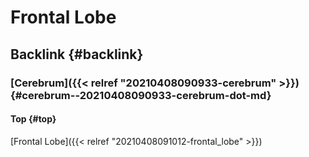 # Frontal Lobe


## Backlink {#backlink}


### [Cerebrum]({{< relref "20210408090933-cerebrum" >}}) {#cerebrum--20210408090933-cerebrum-dot-md}


#### Top {#top}

[Frontal Lobe]({{< relref "20210408091012-frontal_lobe" >}})

